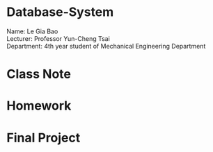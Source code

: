 # Database-System
Name: Le Gia Bao  
Lecturer: Professor Yun-Cheng Tsai  
Department: 4th year student of Mechanical Engineering Department  
# Class Note
# Homework
# Final Project

